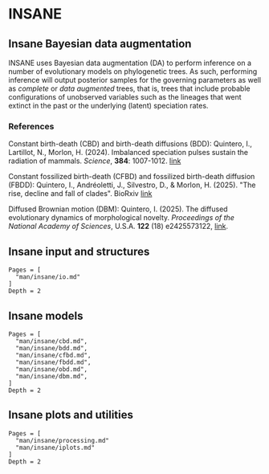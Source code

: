 # INSANE

## Insane Bayesian data augmentation

INSANE uses Bayesian data augmentation (DA) to perform inference on a number of evolutionary models on phylogenetic trees. As such, performing inference will output posterior samples for the governing parameters as well as _complete_ or _data augmented_ trees, that is, trees that include probable configurations of unobserved variables such as the lineages that went extinct in the past or the underlying (latent) speciation rates. 

### References

Constant birth-death (CBD) and birth-death diffusions (BDD): Quintero, I., Lartillot, N., Morlon, H. (2024). Imbalanced speciation pulses sustain the radiation of mammals. _Science_, **384**: 1007-1012. [link](https://doi.org/10.1126/science.adj2793)

Constant fossilized birth-death (CFBD) and fossilized birth-death diffusion (FBDD):
Quintero, I., Andréoletti, J., Silvestro, D., & Morlon, H. (2025). "The rise, decline and fall of clades". BioRxiv  [link](https://doi.org/10.1101/2025.03.20.644316)

Diffused Brownian motion (DBM): Quintero, I. (2025). The diffused evolutionary dynamics of morphological novelty. _Proceedings of the National Academy of Sciences_, U.S.A. **122** (18) e2425573122, [link](https://doi.org/10.1073/pnas.2425573122).


## Insane input and structures

```@contents
Pages = [
  "man/insane/io.md"
]
Depth = 2
```

## Insane models

```@contents
Pages = [
  "man/insane/cbd.md",
  "man/insane/bdd.md",
  "man/insane/cfbd.md",
  "man/insane/fbdd.md",
  "man/insane/obd.md",
  "man/insane/dbm.md",
]
Depth = 2
```

## Insane plots and utilities

```@contents
Pages = [
  "man/insane/processing.md"
  "man/insane/iplots.md"
]
Depth = 2
```